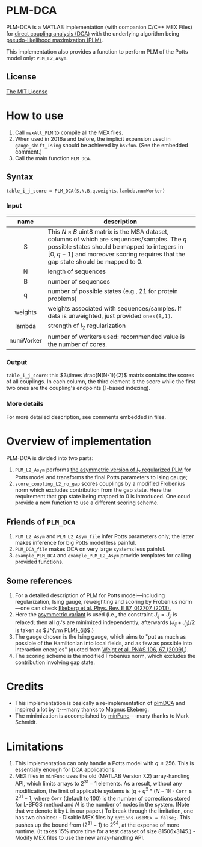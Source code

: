 PLM-DCA
===
PLM-DCA is a MATLAB implementation (with companion C/C++ MEX Files) for [direct coupling analysis (DCA)][DCA] with the underlying algorithm being [pseudo-likelihood maximization (PLM)][PLM Potts].

This implementation also provides a function to perform PLM of the Potts model only: `PLM_L2_Asym`.

## License

[The MIT License](https://opensource.org/licenses/MIT)


How to use
===
  1. Call `mexAll_PLM` to compile all the MEX files.
  2. When used in 2016a and before, the implicit expansion used in `gauge_shift_Ising` should be achieved by `bsxfun`. (See the embedded comment.)
  3. Call the main function `PLM_DCA`.

## Syntax


    table_i_j_score = PLM_DCA(S,N,B,q,weights,lambda,numWorker)


### Input
  |   name    | description                              |
  | :-------: | ---------------------------------------- |
  |     S     | This $N\times B$ uint8 matrix is the MSA dataset, columns of which are sequences/samples. The $q$ possible states should be mapped to integers in $[0,q-1]$ and moreover scoring requires that the gap state should be mapped to $0$. |
  |     N     | length of sequences                      |
  |     B     | number of sequences                      |
  |     q     | number of possible states (e.g., 21 for protein problems) |
  |  weights  | weights associated with sequences/samples. If data is unweighted, just provided `ones(B,1)`. |
  |  lambda   | strength of $l_2$ regularization         |
  | numWorker | number of workers used: recommended value is the number of cores. |

### Output
`table_i_j_score`: this $3\times \frac{N(N-1)}{2}$ matrix contains the scores of all couplings. In each column, the third element is the score while the first two ones are the coupling's endpoints (1-based indexing).

### More details
For more detailed description, see comments embedded in files.


Overview of implementation
===
PLM-DCA is divided into two parts:

  1. `PLM_L2_Asym` performs [the asymmetric version of $l_2$ regularized PLM][PLM asym] for Potts model and transforms the final Potts parameters to Ising gauge;
  2. `score_coupling_L2_no_gap` scores couplings by a modified Frobenius norm which excludes contribution from the gap state. Here the requirement that gap state being mapped to $0$ is introduced. One coud provide a new function to use a different scoring scheme.

Friends of `PLM_DCA`
---

  1. `PLM_L2_Asym` and `PLM_L2_Asym_file` infer Potts parameters only; the latter makes inference for big Potts model less painful.
  2. `PLM_DCA_file` makes DCA on very large systems less painful.
  3. `example_PLM_DCA` and `example_PLM_L2_Asym` provide templates for calling provided functions.

Some references
---
  1. For a detailed description of PLM for Potts model—including regularization, Ising gauge, reweighting and scoring by Frobenius norm—one can check [Ekeberg et al. Phys. Rev. E 87, 012707 (2013).][PLM Potts]
  2. Here the [asymmetric variant][PLM asym] is used (i.e., the constraint $J_{ij} = J_{ji}$ is relaxed; then all $g_r$'s are minimized independently; afterwards ${\left( J_{ij} + J_{ji} \right)} / {2}$ is taken as $J^{\rm PLM}_{ij}$.)
  3. The gauge chosen is the Ising gauge, which aims to "put as much as possible of the Hamiltonian into local fields, and as few as possible into interaction energies" (quoted from [Weigt et al. PNAS 106, 67 (2009).][Weigt-2009]).
  4. The scoring scheme is the modified Frobenius norm, which excludes the contribution involving gap state.

[DCA]: https://en.wikipedia.org/wiki/Direct_coupling_analysis
[PLM Potts]: http://dx.doi.org/10.1103/PhysRevE.87.012707
[PLM asym]: https://doi.org/10.1016/j.jcp.2014.07.024
[Weigt-2009]: https://doi.org/10.1073/pnas.0805923106


Credits
===
  - This implementation is basically a re-implementation of [plmDCA][] and inspired a lot by it---many thanks to Magnus Ekeberg.
  - The minimization is accomplished by [minFunc][]---many thanks to Mark Schmidt.

[plmDCA]: https://github.com/magnusekeberg/plmDCA
[minFunc]: https://www.cs.ubc.ca/~schmidtm/Software/minFunc.html


Limitations
===
  1. This implementation can only handle a Potts model with $q \le 256$. This is essentially enough for DCA applications.
  2. MEX files in `minFunc` uses the old (MATLAB Version 7.2) array-handling API, which limits arrays to $2^{31}-1$ elements. As a result, without any modification, the limit of applicable systems is $\left[ q + q^2*(N-1) \right] \cdot \mathtt{Corr} \le 2^{31}-1$, where $\mathtt{Corr}$ (default to 100) is the number of corrections stored for L-BFGS method and $N$ is the number of nodes in the system. (Note that we denote it by $L$ in our paper.) To break through the limitation, one has two choices:
    - Disable MEX files by `options.useMEx = false;`. This pushes up the bound from $(2^{31}-1)$ to $2^{64}$, at the expense of more runtime. (It takes 15%  more time for a test dataset of size 81506x3145.)
    - Modify MEX files to use the new array-handling API.
